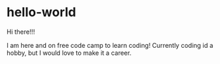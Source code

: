 # hello-world

Hi there!!!

I am here and on free code camp to learn coding!  Currently coding id a hobby, but I would love to make it a career.
